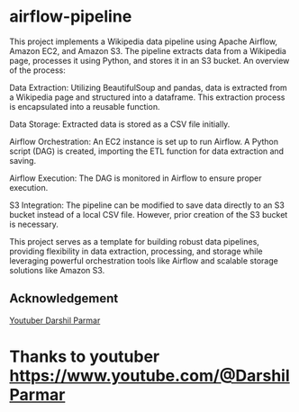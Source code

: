 # airflow-pipeline

This project implements a Wikipedia data pipeline using Apache Airflow, Amazon EC2, and Amazon S3. The pipeline extracts data from a Wikipedia page, processes it using Python, and stores it in an S3 bucket. An overview of the process:

Data Extraction: Utilizing BeautifulSoup and pandas, data is extracted from a Wikipedia page and structured into a dataframe. This extraction process is encapsulated into a reusable function.

Data Storage: Extracted data is stored as a CSV file initially.

Airflow Orchestration: An EC2 instance is set up to run Airflow. A Python script (DAG) is created, importing the ETL function for data extraction and saving.

Airflow Execution: The DAG is monitored in Airflow to ensure proper execution.

S3 Integration: The pipeline can be modified to save data directly to an S3 bucket instead of a local CSV file. However, prior creation of the S3 bucket is necessary.

This project serves as a template for building robust data pipelines, providing flexibility in data extraction, processing, and storage while leveraging powerful orchestration tools like Airflow and scalable storage solutions like Amazon S3.

## Acknowledgement
[Youtuber Darshil Parmar](https://www.youtube.com/@DarshilParmar)



# Thanks to youtuber https://www.youtube.com/@DarshilParmar
